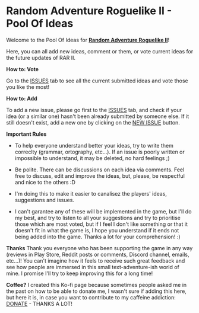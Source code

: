 # Random Adventure Roguelike II - Pool Of Ideas

Welcome to the Pool Of Ideas for [**Random Adventure Roguelike II**](https://play.google.com/store/apps/details?id=com.archison.randomadventureroguelike2)! 

Here, you can all add new ideas, comment or them, or vote current ideas for the future updates of RAR II.


**How to: Vote**

Go to the [ISSUES](https://github.com/LluisFelip/RandomAdventureRoguelike2PoolOfIdeas/issues) tab to see all the current submitted ideas and vote those you like the most!


**How to: Add**

To add a new issue, please go first to the [ISSUES](https://github.com/LluisFelip/RandomAdventureRoguelike2PoolOfIdeas/issues) tab, and check if your idea (or a similar one) hasn't been already submitted by someone else. If it still doesn't exist, add a new one by clicking on the [NEW ISSUE](https://github.com/LluisFelip/RandomAdventureRoguelike2PoolOfIdeas/issues/new) button.


**Important Rules**

- To help everyone understand better your ideas, try to write them correclty (grammar, ortography, etc…). If an issue is poorly written or impossible to understand, it may be deleted, no hard feelings ;)

- Be polite. There can be discussions on each idea via comments. Feel free to discuss, edit and improve the ideas, but, please, be respectful and nice to the others :D 

- I'm doing this to make it easier to canalisez the players' ideas, suggestions and issues.

- I can't garantee any of these will be implemented in the game, but I'll do my best, and try to listen to all your suggestions and try to prioritise those which are most voted, but if I feel I don't like something or that it doesn't fit in what the game is, I hope you understand if it ends not being added into the game. Thanks a lot for your comprehension! :) 


**Thanks**
Thank you everyone who has been supporting the game in any way (reviews in Play Store, Reddit posts or comments, Discord channel, emails, etc…)! You can't imagine how it feels to receive such great feedback and see how people are immersed in this small text-adventure-ish world of mine. I promise I'll try to keep improving this for a long time!


**Coffee?**
I created this Ko-fi page because sometimes people asked me in the past on how to be able to donate me, I wasn't sure if adding this here, but here it is, in case you want to contribute to my caffeine addiction: [DONATE](https://ko-fi.com/archison) - THANKS A LOT!


